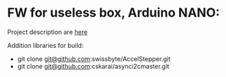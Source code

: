 # FW for useless box, Arduino NANO:
Project description are [here](https://alexlexx1.gitbook.io/useless-box/)

Addition libraries for build:
* git clone git@github.com:swissbyte/AccelStepper.git
* git clone git@github.com:cskarai/asynci2cmaster.git
